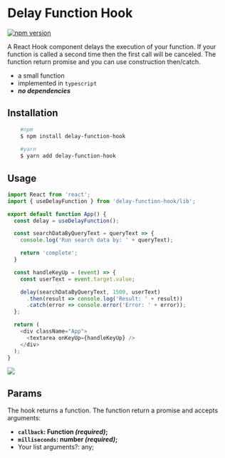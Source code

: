# Delay Function Hook
[![npm version](https://badge.fury.io/js/delay-function-hook.svg)](https://www.npmjs.com/package/delay-function-hook)

A React Hook component delays the execution of your function. If your function is called a second time then the first call will be canceled.
The function return promise and you can use construction then/catch.
  - a small function
  - implemented in `typescript`
  - ***no dependencies***


## Installation
```bash
    #npm
    $ npm install delay-function-hook
    
    #yarn
    $ yarn add delay-function-hook
```


## Usage

```js
import React from 'react';
import { useDelayFunction } from 'delay-function-hook/lib';

export default function App() {
  const delay = useDelayFunction();

  const searchDataByQueryText = queryText => {
    console.log('Run search data by: ' + queryText);

    return 'complete';
  }

  const handleKeyUp = (event) => {
    const userText = event.target.value;

    delay(searchDataByQueryText, 1500, userText)
      .then(result => console.log('Result: ' + result))
      .catch(error => console.error('Error: ' + error));
  };

  return (
    <div className="App">
      <textarea onKeyUp={handleKeyUp} />
    </div>
  );
}

```

![](view.gif)

## Params
The hook returns a function. The function return a promise and accepts arguments:
  * **`callback`: Function *(required)*;**
  * **`milliseconds`: number *(required)*;**
  * Your list arguments?: any;

